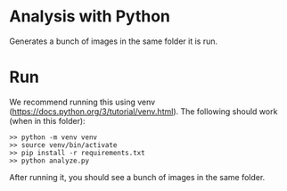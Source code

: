 # Analysis with Python

Generates a bunch of images in the same folder it is run.

# Run

We recommend running this using venv (https://docs.python.org/3/tutorial/venv.html). The following should work (when in this folder):

```
>> python -m venv venv
>> source venv/bin/activate
>> pip install -r requirements.txt
>> python analyze.py
```

After running it, you should see a bunch of images in the same folder.
